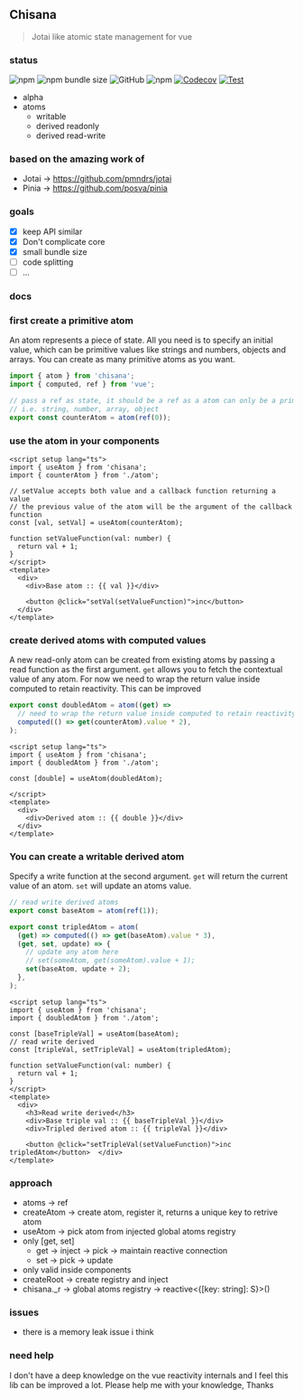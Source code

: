 ## Chisana
> Jotai like atomic state management for vue

### status

![npm](https://img.shields.io/npm/v/chisana) ![npm bundle size](https://img.shields.io/bundlephobia/minzip/chisana) ![GitHub](https://img.shields.io/github/license/soulsam480/chisana) ![npm](https://img.shields.io/npm/dm/chisana) [![Codecov][codecov-src]][codecov-href] [![Test](https://github.com/soulsam480/chisana/actions/workflows/test.yml/badge.svg)](https://github.com/soulsam480/chisana/actions/workflows/test.yml)

- alpha
- atoms
  - writable
  - derived readonly
  - derived read-write

### based on the amazing work of
- Jotai -> https://github.com/pmndrs/jotai
- Pinia -> https://github.com/posva/pinia

### goals
- [x] keep API similar
- [x] Don't complicate core
- [x] small bundle size
- [ ] code splitting
- [ ] ...

### docs
### first create a primitive atom

An atom represents a piece of state. All you need is to specify an initial
value, which can be primitive values like strings and numbers, objects and
arrays. You can create as many primitive atoms as you want.

```ts
import { atom } from 'chisana';
import { computed, ref } from 'vue';

// pass a ref as state, it should be a ref as a atom can only be a primitive 
// i.e. string, number, array, object
export const counterAtom = atom(ref(0));
```

### use the atom in your components

```vue
<script setup lang="ts">
import { useAtom } from 'chisana';
import { counterAtom } from './atom';

// setValue accepts both value and a callback function returning a value
// the previous value of the atom will be the argument of the callback function
const [val, setVal] = useAtom(counterAtom);

function setValueFunction(val: number) {
  return val + 1;
}
</script>
<template>
  <div>
    <div>Base atom :: {{ val }}</div>

    <button @click="setVal(setValueFunction)">inc</button>
  </div>
</template>
```

### create derived atoms with computed values

A new read-only atom can be created from existing atoms by passing a read
function as the first argument. `get` allows you to fetch the contextual value
of any atom. For now we need to wrap the return value inside computed to retain reactivity. This can be improved

```ts
export const doubledAtom = atom((get) =>
  // need to wrap the return value inside computed to retain reactivity
  computed(() => get(counterAtom).value * 2),
);
```

```vue
<script setup lang="ts">
import { useAtom } from 'chisana';
import { doubledAtom } from './atom';

const [double] = useAtom(doubledAtom);

</script>
<template>
  <div>
    <div>Derived atom :: {{ double }}</div>
  </div>
</template>
```

### You can create a writable derived atom

Specify a write function at the second argument. `get` will return the current
value of an atom. `set` will update an atoms value.

```ts
// read write derived atoms
export const baseAtom = atom(ref(1));

export const tripledAtom = atom(
  (get) => computed(() => get(baseAtom).value * 3),
  (get, set, update) => {
    // update any atom here
    // set(someAtom, get(someAtom).value + 1);
    set(baseAtom, update + 2);
  },
);
```

```vue
<script setup lang="ts">
import { useAtom } from 'chisana';
import { doubledAtom } from './atom';

const [baseTripleVal] = useAtom(baseAtom);
// read write derived
const [tripleVal, setTripleVal] = useAtom(tripledAtom);

function setValueFunction(val: number) {
  return val + 1;
}
</script>
<template>
  <div>
    <h3>Read write derived</h3>
    <div>Base triple val :: {{ baseTripleVal }}</div>
    <div>Tripled derived atom :: {{ tripleVal }}</div>

    <button @click="setTripleVal(setValueFunction)">inc tripledAtom</button>  </div>
</template>
```
### approach
- atoms -> ref
- createAtom -> create atom, register it, returns a unique key to retrive atom
- useAtom -> pick atom from injected global atoms registry
- only [get, set]
  - get -> inject -> pick -> maintain reactive connection
  - set -> pick -> update
- only valid inside components
- createRoot -> create registry and inject
- chisana._r -> global atoms registry -> reactive<{[key: string]: S}>()


### issues
- there is a memory leak issue i think

### need help
I don't have a deep knowledge on the vue reactivity internals and I feel this lib can be improved a lot. Please help me with your knowledge, Thanks

[codecov-src]: https://img.shields.io/codecov/c/gh/soulsam480/chisana/main?style=flat-square
[codecov-href]: https://codecov.io/gh/soulsam480/chisana
